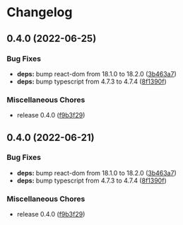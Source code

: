 # Changelog

## 0.4.0 (2022-06-25)


### Bug Fixes

* **deps:** bump react-dom from 18.1.0 to 18.2.0 ([3b463a7](https://github.com/madisonbikes/bikeweek-busmap/commit/3b463a72c501b3fa1edc233ceaeda7b7c1ed81f1))
* **deps:** bump typescript from 4.7.3 to 4.7.4 ([8f1390f](https://github.com/madisonbikes/bikeweek-busmap/commit/8f1390f22ec3c510ee4ae44350a8a01473093d41))


### Miscellaneous Chores

* release 0.4.0 ([f9b3f29](https://github.com/madisonbikes/bikeweek-busmap/commit/f9b3f29742d8983f0023c75e3262b9216aba7648))

## 0.4.0 (2022-06-21)


### Bug Fixes

* **deps:** bump react-dom from 18.1.0 to 18.2.0 ([3b463a7](https://github.com/madisonbikes/bikeweek-busmap/commit/3b463a72c501b3fa1edc233ceaeda7b7c1ed81f1))
* **deps:** bump typescript from 4.7.3 to 4.7.4 ([8f1390f](https://github.com/madisonbikes/bikeweek-busmap/commit/8f1390f22ec3c510ee4ae44350a8a01473093d41))


### Miscellaneous Chores

* release 0.4.0 ([f9b3f29](https://github.com/madisonbikes/bikeweek-busmap/commit/f9b3f29742d8983f0023c75e3262b9216aba7648))
